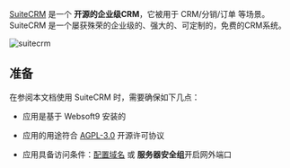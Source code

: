 [SuiteCRM](https://suitecrm.com/) 是一个 **开源的企业级CRM**，它被用于 CRM/分销/订单  等场景。SuiteCRM 是一个屡获殊荣的企业级的、强大的、可定制的，免费的CRM系统。


![suitecrm](http://libs.websoft9.com/Websoft9/DocsPicture/zh/suitecrm/suitecrm-backend-websoft9.png)


## 准备

在参阅本文档使用 SuiteCRM 时，需要确保如下几点：

- 应用是基于 Websoft9 安装的

- 应用的用途符合 [AGPL-3.0](https://opensource.org/licenses/AGPL-3.0) 开源许可协议

- 应用具备访问条件：[配置域名](./domain-set) 或 **服务器安全组**开启网外端口